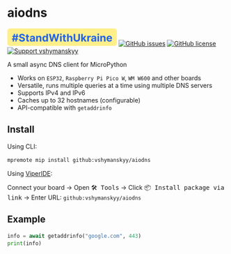 # aiodns

[![StandWithUkraine](https://raw.githubusercontent.com/vshymanskyy/StandWithUkraine/main/badges/StandWithUkraine.svg)](https://github.com/vshymanskyy/StandWithUkraine/blob/main/docs/README.md) 
[![GitHub issues](https://img.shields.io/github/issues-raw/vshymanskyy/aiodns?style=flat-square&label=issues&color=green)](https://github.com/vshymanskyy/aiodns/issues) 
[![GitHub license](https://img.shields.io/badge/license-MIT-blue?style=flat-square)](https://github.com/vshymanskyy/aiodns) 
[![Support vshymanskyy](https://img.shields.io/static/v1?label=support&message=%E2%9D%A4&color=%23fe8e86)](https://quicknote.io/da0a7d50-bb49-11ec-936a-6d7fd5a2de08) 

<!-- [![Build status](https://img.shields.io/github/actions/workflow/status/vshymanskyy/aiodns/static.yml?branch=main&style=flat-square&logo=github&label=build)](https://github.com/vshymanskyy/aiodns/actions) -->
<!--[![GitHub Repo stars](https://img.shields.io/github/stars/vshymanskyy/aiodns?style=flat-square&color=green)](https://github.com/vshymanskyy/aiodns/stargazers) -->

A small async DNS client for MicroPython

- Works on `ESP32`, `Raspberry Pi Pico W`, `WM W600` and other boards
- Versatile, runs multiple queries at a time using multiple DNS servers
- Supports IPv4 and IPv6
- Caches up to 32 hostnames (configurable)
- API-compatible with `getaddrinfo`

## Install

Using CLI:

```sh
mpremote mip install github:vshymanskyy/aiodns
```

Using [ViperIDE](https://viper-ide.org):

Connect your board -> Open <kbd>🛠 Tools</kbd> -> Click <kbd>📦 Install package via link</kbd> -> Enter URL: `github:vshymanskyy/aiodns`

## Example

```py
info = await getaddrinfo("google.com", 443)
print(info)
```
